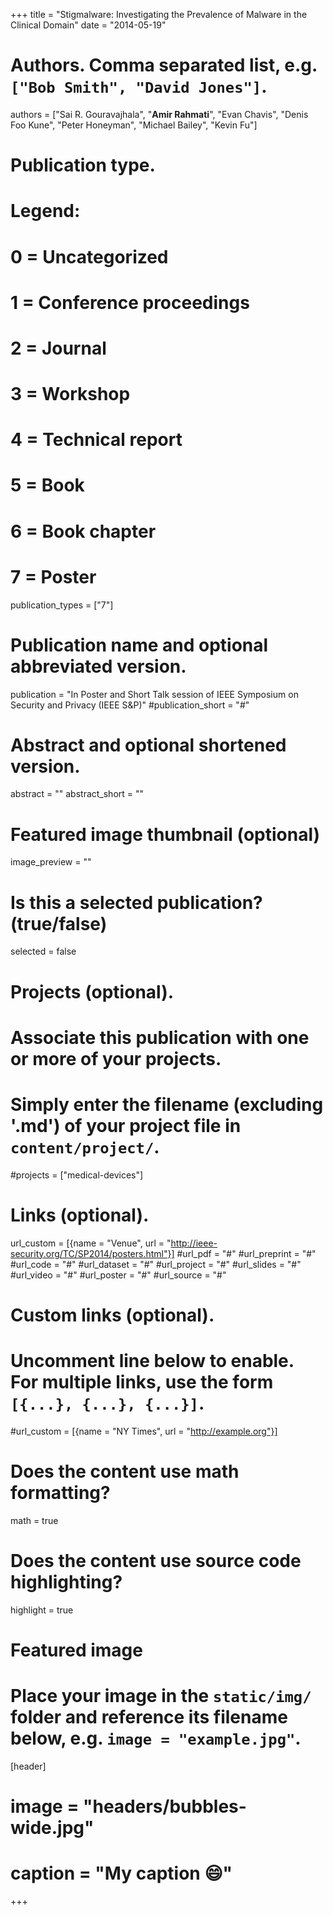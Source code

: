 +++
title = "Stigmalware: Investigating the Prevalence of Malware in the Clinical Domain"
date = "2014-05-19"

# Authors. Comma separated list, e.g. `["Bob Smith", "David Jones"]`.
authors = ["Sai R. Gouravajhala", "**Amir Rahmati**", "Evan Chavis", "Denis Foo Kune", "Peter Honeyman", "Michael Bailey", "Kevin Fu"]

# Publication type.
# Legend:
# 0 = Uncategorized
# 1 = Conference proceedings
# 2 = Journal
# 3 = Workshop
# 4 = Technical report
# 5 = Book
# 6 = Book chapter
# 7 = Poster
publication_types = ["7"]

# Publication name and optional abbreviated version.
publication = "In Poster and Short Talk session of IEEE Symposium on Security and Privacy  (IEEE S&P)"
#publication_short = "#"

# Abstract and optional shortened version.
abstract = ""
abstract_short = ""

# Featured image thumbnail (optional)
image_preview = ""

# Is this a selected publication? (true/false)
selected = false

# Projects (optional).
#   Associate this publication with one or more of your projects.
#   Simply enter the filename (excluding '.md') of your project file in `content/project/`.
#projects = ["medical-devices"]

# Links (optional).
url_custom = [{name = "Venue", url = "http://ieee-security.org/TC/SP2014/posters.html"}]
#url_pdf = "#"
#url_preprint = "#"
#url_code = "#"
#url_dataset = "#"
#url_project = "#"
#url_slides = "#"
#url_video = "#"
#url_poster = "#"
#url_source = "#"

# Custom links (optional).
#   Uncomment line below to enable. For multiple links, use the form `[{...}, {...}, {...}]`.
#url_custom = [{name = "NY Times", url = "http://example.org"}]

# Does the content use math formatting?
math = true

# Does the content use source code highlighting?
highlight = true

# Featured image
# Place your image in the `static/img/` folder and reference its filename below, e.g. `image = "example.jpg"`.
[header]
# image = "headers/bubbles-wide.jpg"
# caption = "My caption :smile:"

+++
